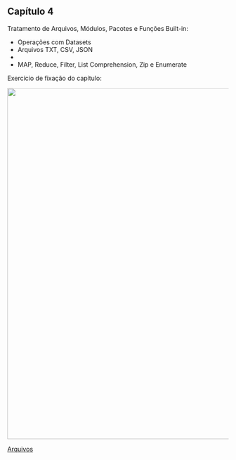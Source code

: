 ## Capítulo 4

Tratamento de Arquivos, Módulos, Pacotes e Funções Built-in:

<ul>
	<li>Operações com Datasets</li>
    <li>Arquivos TXT, CSV, JSON<li>
	<li>MAP, Reduce, Filter, List Comprehension, Zip e Enumerate</li>
</ul>

Exercício de fixação do capítulo:

<center><img src="https://user-images.githubusercontent.com/67449365/95151722-ca2b7580-0761-11eb-8aa3-c672c370d9d4.jpg" alt="" width="800"></center>


[Arquivos](https://github.com/ThayaneMoreira/PythonFundamentos-studies/blob/master/CAP-04/Exercicio.ipynb)